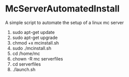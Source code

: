 # McServerAutomatedInstall
A simple script to automate the setup of a linux mc server 
1. sudo apt-get update 
2. sudo apt-get upgrade
3. chmod +x mcinstall.sh
4. sudo ./mcinstall.sh
5. cd /home/mc
6. chown -R mc serverfiles
7. cd serverfiles
8. ./launch.sh
